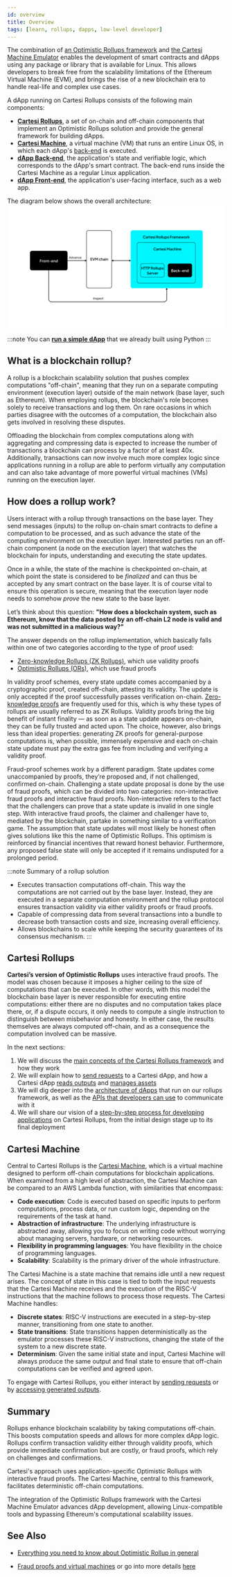 ```yaml
---
id: overview
title: Overview
tags: [learn, rollups, dapps, low-level developer]
---
```


The combination of [an Optimistic Rollups framework](https://github.com/cartesi/rollups) and [the Cartesi Machine Emulator](https://github.com/cartesi/machine-emulator) enables the development of smart contracts and dApps using any package or library that is available for Linux. This allows developers to break free from the scalability limitations of the Ethereum Virtual Machine (EVM), and brings the rise of a new blockchain era to handle real-life and complex use cases.

A dApp running on Cartesi Rollups consists of the following main components:

- [**Cartesi Rollups**](./components.md), a set of on-chain and off-chain components that implement an Optimistic Rollups solution and provide the general framework for building dApps.
- [**Cartesi Machine**](/machine/intro), a virtual machine (VM) that runs an entire Linux OS, in which each dApp's [back-end](./dapp-architecture.md#back-end) is executed.
- [**dApp Back-end**](./dapp-architecture.md#back-end), the application's state and verifiable logic, which corresponds to the dApp's smart contract. The back-end runs inside the Cartesi Machine as a regular Linux application.
- [**dApp Front-end**](./dapp-architecture.md#front-end), the application's user-facing interface, such as a web app.

The diagram below shows the overall architecture:
![img](./core-components.png)

:::note
You can [**run a simple dApp**](./build-dapps/run-dapp.md) that we already built using Python
:::

## What is a blockchain rollup?

A rollup is a blockchain scalability solution that pushes complex computations "off-chain", meaning that they run on a separate computing environment (execution layer) outside of the main network (base layer, such as Ethereum). When employing rollups, the blockchain's role becomes solely to receive transactions and log them. On rare occasions in which parties disagree with the outcomes of a computation, the blockchain also gets involved in resolving these disputes.

Offloading the blockchain from complex computations along with aggregating and compressing data is expected to increase the number of transactions a blockchain can process by a factor of at least 40x. Additionally, transactions can now involve much more complex logic since applications running in a rollup are able to perform virtually any computation and can also take advantage of more powerful virtual machines (VMs) running on the execution layer.

## How does a rollup work?

Users interact with a rollup through transactions on the base layer. They send messages (inputs) to the rollup on-chain smart contracts to define a computation to be processed, and as such advance the state of the computing environment on the execution layer. Interested parties run an off-chain component (a node on the execution layer) that watches the blockchain for inputs, understanding and executing the state updates.

Once in a while, the state of the machine is checkpointed on-chain, at which point the state is considered to be _finalized_ and can thus be accepted by any smart contract on the base layer. It is of course vital to ensure this operation is secure, meaning that the execution layer node needs to somehow _prove_ the new state to the base layer.

Let’s think about this question:
**"How does a blockchain system, such as Ethereum, know that the data posted by an off-chain L2 node is valid and was not submitted in a malicious way?"**

The answer depends on the rollup implementation, which basically falls within one of two categories according to the type of proof used:

- [Zero-knowledge Rollups (ZK Rollups)](https://ethereum.org/en/developers/docs/scaling/zk-rollups), which use validity proofs
- [Optimistic Rollups (ORs)](https://ethereum.org/en/developers/docs/scaling/optimistic-rollups/), which use fraud proofs

In validity proof schemes, every state update comes accompanied by a cryptographic proof, created off-chain, attesting its validity. The update is only accepted if the proof successfully passes verification on-chain. [Zero-knowledge proofs](https://en.wikipedia.org/wiki/Zero-knowledge_proof) are frequently used for this, which is why these types of rollups are usually referred to as ZK Rollups. Validity proofs bring the big benefit of instant finality — as soon as a state update appears on-chain, they can be fully trusted and acted upon. The choice, however, also brings less than ideal properties: generating ZK proofs for general-purpose computations is, when possible, immensely expensive and each on-chain state update must pay the extra gas fee from including and verifying a validity proof.

Fraud-proof schemes work by a different paradigm. State updates come unaccompanied by proofs, they’re proposed and, if not challenged, confirmed on-chain. Challenging a state update proposal is done by the use of fraud proofs, which can be divided into two categories: non-interactive fraud proofs and interactive fraud proofs.
Non-interactive refers to the fact that the challengers can prove that a state update is invalid in one single step. With interactive fraud proofs, the claimer and challenger have to, mediated by the blockchain, partake in something similar to a verification game. The assumption that state updates will most likely be honest often gives solutions like this the name of Optimistic Rollups. This optimism is reinforced by financial incentives that reward honest behavior. Furthermore, any proposed false state will only be accepted if it remains undisputed for a prolonged period.

:::note Summary of a rollup solution

- Executes transaction computations off-chain. This way the computations are not carried out by the base layer. Instead, they are executed in a separate computation environment and the rollup protocol ensures transaction validity via either validity proofs or fraud proofs.
- Capable of compressing data from several transactions into a bundle to decrease both transaction costs and size, increasing overall efficiency.
- Allows blockchains to scale while keeping the security guarantees of its consensus mechanism.
  :::

## Cartesi Rollups

**Cartesi’s version of Optimistic Rollups** uses interactive fraud proofs. The model was chosen because it imposes a higher ceiling to the size of computations that can be executed. In other words, with this model the blockchain base layer is never responsible for executing entire computations: either there are no disputes and no computation takes place there, or, if a dispute occurs, it only needs to compute a single instruction to distinguish between misbehavior and honesty. In either case, the results themselves are always computed off-chain, and as a consequence the computation involved can be massive.

In the next sections:

1. We will discuss the [main concepts of the Cartesi Rollups framework](./components.md) and how they work
2. We will explain how to [send requests](./sending-requests.md) to a Cartesi dApp, and how a Cartesi dApp [reads outputs](./reading-outputs.md) and [manages assets](./assets-handling.md)
3. We will dig deeper into the [architecture of dApps](./dapp-architecture.md) that run on our rollups framework, as well as the [APIs that developers can use](/api/index.md) to communicate with it
4. We will share our vision of a [step-by-step process for developing applications](./dapp-life-cycle.md) on Cartesi Rollups, from the initial design stage up to its final deployment

## Cartesi Machine

Central to Cartesi Rollups is the [Cartesi Machine](/machine/intro), which is a virtual machine designed to perform off-chain computations for blockchain applications. When examined from a high level of abstraction, the Cartesi Machine can be compared to an AWS Lambda function, with similarities that encompass:

- **Code execution**: Code is executed based on specific inputs to perform computations, process data, or run custom logic, depending on the requirements of the task at hand.
- **Abstraction of infrastructure**: The underlying infrastructure is abstracted away, allowing you to focus on writing code without worrying about managing servers, hardware, or networking resources.
- **Flexibility in programming languages**: You have flexibility in the choice of programming languages.
- **Scalability**: Scalability is the primary driver of the whole infrastructure.

The Cartesi Machine is a state machine that remains idle until a new request arises. The concept of state in this case is tied to both the input requests that the Cartesi Machine receives and the execution of the RISC-V instructions that the machine follows to process those requests. The Cartesi Machine handles:

- **Discrete states**: RISC-V instructions are executed in a step-by-step manner, transitioning from one state to another.
- **State transitions**: State transitions happen deterministically as the emulator processes these RISC-V instructions, changing the state of the system to a new discrete state.
- **Determinism**: Given the same initial state and input, Cartesi Machine will always produce the same output and final state to ensure that off-chain computations can be verified and agreed upon.

To engage with Cartesi Rollups, you either interact by [sending requests](./sending-requests.md) or by [accessing generated outputs](./reading-outputs.md).

## Summary

Rollups enhance blockchain scalability by taking computations off-chain. This boosts computation speeds and allows for more complex dApp logic. Rollups confirm transaction validity either through validity proofs, which provide immediate confirmation but are costly, or fraud proofs, which rely on challenges and confirmations.

Cartesi's approach uses application-specific Optimistic Rollups with interactive fraud proofs. The Cartesi Machine, central to this framework, facilitates deterministic off-chain computations.

The integration of the Optimistic Rollups framework with the Cartesi Machine Emulator advances dApp development, allowing Linux-compatible tools and bypassing Ethereum's computational scalability issues.

## See Also

- [Everything you need to know about Optimistic Rollup in general](https://www.paradigm.xyz/2021/01/almost-everything-you-need-to-know-about-optimistic-rollup)

- [Fraud proofs and virtual machines](https://medium.com/@cpbuckland88/fraud-proofs-and-virtual-machines-2826a3412099) or go into more details [here](https://tlu.tarilabs.com/cryptography/fraud-proofs#what-are-fraud-proofs)
